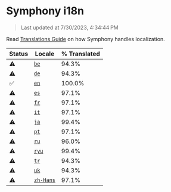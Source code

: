 # Symphony i18n

> Last updated at 7/30/2023, 4:34:44 PM

Read [Translations Guide](https://github.com/zyrouge/symphony/wiki/Translations-Guide) on how Symphony handles localization.

| Status | Locale | % Translated |
| --- | --- | --- |
| ⚠️ | [`be`](https://github.com/zyrouge/symphony/blob/main/i18n/be.toml) | 94.3% |
| ⚠️ | [`de`](https://github.com/zyrouge/symphony/blob/main/i18n/de.toml) | 94.3% |
| ✅ | [`en`](https://github.com/zyrouge/symphony/blob/main/i18n/en.toml) | 100.0% |
| ⚠️ | [`es`](https://github.com/zyrouge/symphony/blob/main/i18n/es.toml) | 97.1% |
| ⚠️ | [`fr`](https://github.com/zyrouge/symphony/blob/main/i18n/fr.toml) | 97.1% |
| ⚠️ | [`it`](https://github.com/zyrouge/symphony/blob/main/i18n/it.toml) | 97.1% |
| ⚠️ | [`ja`](https://github.com/zyrouge/symphony/blob/main/i18n/ja.toml) | 99.4% |
| ⚠️ | [`pt`](https://github.com/zyrouge/symphony/blob/main/i18n/pt.toml) | 97.1% |
| ⚠️ | [`ru`](https://github.com/zyrouge/symphony/blob/main/i18n/ru.toml) | 96.0% |
| ⚠️ | [`ryu`](https://github.com/zyrouge/symphony/blob/main/i18n/ryu.toml) | 99.4% |
| ⚠️ | [`tr`](https://github.com/zyrouge/symphony/blob/main/i18n/tr.toml) | 94.3% |
| ⚠️ | [`uk`](https://github.com/zyrouge/symphony/blob/main/i18n/uk.toml) | 94.3% |
| ⚠️ | [`zh-Hans`](https://github.com/zyrouge/symphony/blob/main/i18n/zh-Hans.toml) | 97.1% |